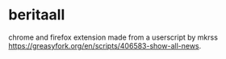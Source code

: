 # beritaall
chrome and firefox extension made from a userscript by mkrss https://greasyfork.org/en/scripts/406583-show-all-news. 
